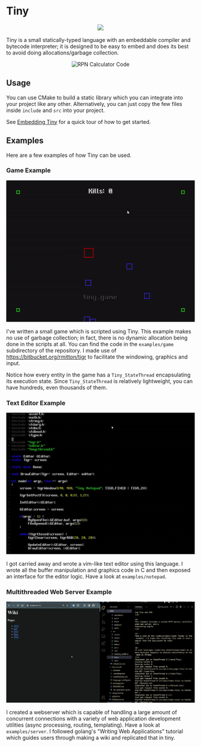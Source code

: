 # Tiny

<p align="center">
    <img src="https://github.com/goodpaul6/Tiny/assets/3721423/99231ec9-c0e6-42da-9c89-3c41128cba8c" width="250" />
</p>

Tiny is a small statically-typed language with an embeddable compiler and bytecode interpreter; it is designed to be easy to embed
and does its best to avoid doing allocations/garbage collection.

<p align="center">
    <img src="https://github.com/goodpaul6/Tiny/assets/3721423/990cb99b-1a46-4601-b3a6-fe9cc50ba880" alt="RPN Calculator Code" width="400" />
</p>

## Usage

You can use CMake to build a static library which you can integrate into your project
like any other. Alternatively, you can just copy the few files inside `include` and `src` into your project.

See [Embedding Tiny](https://github.com/goodpaul6/Tiny/wiki/Embedding-Tiny) for a quick tour of how to get started.

## Examples

Here are a few examples of how Tiny can be used.

### Game Example

![Alt text](examples/game/images/game.gif?raw=true "Tiny Game")

I've written a small game which is scripted using Tiny. This example makes no use of garbage collection; in fact, there is no dynamic allocation being done in the scripts at all.
You can find the code in the `examples/game` subdirectory of the repository. I made use of https://bitbucket.org/rmitton/tigr to facilitate the windowing, graphics and input.

Notice how every entity in the game has a `Tiny_StateThread` encapsulating its execution state. Since `Tiny_StateThread` is relatively lightweight, you can have hundreds, even thousands of them.

### Text Editor Example

![Alt text](examples/notepad/images/display.gif?raw=true "Tiny Notepad")

I got carried away and wrote a vim-like text editor using this language.
I wrote all the buffer manipulation and graphics code in C and then exposed an interface for the editor logic. Have a look at `examples/notepad`.

### Multithreaded Web Server Example

![Alt text](examples/server/images/wiki.gif?raw=true "Tiny Wiki")

I created a webserver which is capable of handling a large amount of concurrent connections with a variety of web application
development utilities (async processing, routing, templating). Have a look at `examples/server`. I followed golang's
"Writing Web Applications" tutorial which guides users through making a wiki and replicated that in tiny.
